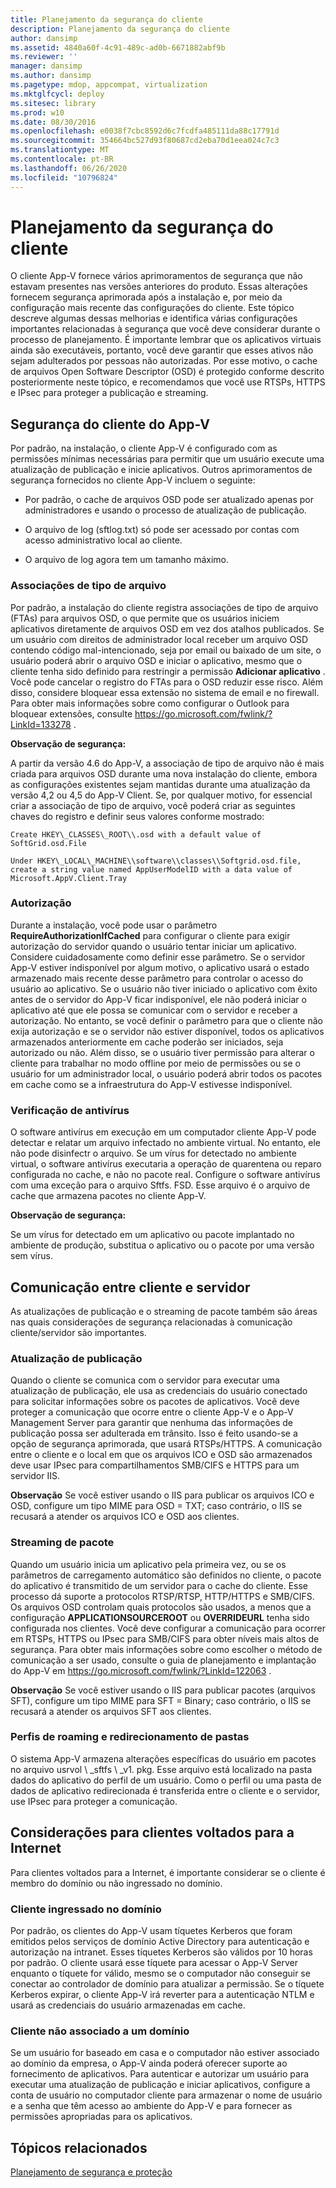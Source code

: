 ```yaml
---
title: Planejamento da segurança do cliente
description: Planejamento da segurança do cliente
author: dansimp
ms.assetid: 4840a60f-4c91-489c-ad0b-6671882abf9b
ms.reviewer: ''
manager: dansimp
ms.author: dansimp
ms.pagetype: mdop, appcompat, virtualization
ms.mktglfcycl: deploy
ms.sitesec: library
ms.prod: w10
ms.date: 08/30/2016
ms.openlocfilehash: e0038f7cbc8592d6c7fcdfa485111da88c17791d
ms.sourcegitcommit: 354664bc527d93f80687cd2eba70d1eea024c7c3
ms.translationtype: MT
ms.contentlocale: pt-BR
ms.lasthandoff: 06/26/2020
ms.locfileid: "10796824"
---
```

# Planejamento da segurança do cliente


O cliente App-V fornece vários aprimoramentos de segurança que não estavam presentes nas versões anteriores do produto. Essas alterações fornecem segurança aprimorada após a instalação e, por meio da configuração mais recente das configurações do cliente. Este tópico descreve algumas dessas melhorias e identifica várias configurações importantes relacionadas à segurança que você deve considerar durante o processo de planejamento. É importante lembrar que os aplicativos virtuais ainda são executáveis, portanto, você deve garantir que esses ativos não sejam adulterados por pessoas não autorizadas. Por esse motivo, o cache de arquivos Open Software Descriptor (OSD) é protegido conforme descrito posteriormente neste tópico, e recomendamos que você use RTSPs, HTTPS e IPsec para proteger a publicação e streaming.

## Segurança do cliente do App-V


Por padrão, na instalação, o cliente App-V é configurado com as permissões mínimas necessárias para permitir que um usuário execute uma atualização de publicação e inicie aplicativos. Outros aprimoramentos de segurança fornecidos no cliente App-V incluem o seguinte:

-   Por padrão, o cache de arquivos OSD pode ser atualizado apenas por administradores e usando o processo de atualização de publicação.

-   O arquivo de log (sftlog.txt) só pode ser acessado por contas com acesso administrativo local ao cliente.

-   O arquivo de log agora tem um tamanho máximo.

### Associações de tipo de arquivo

Por padrão, a instalação do cliente registra associações de tipo de arquivo (FTAs) para arquivos OSD, o que permite que os usuários iniciem aplicativos diretamente de arquivos OSD em vez dos atalhos publicados. Se um usuário com direitos de administrador local receber um arquivo OSD contendo código mal-intencionado, seja por email ou baixado de um site, o usuário poderá abrir o arquivo OSD e iniciar o aplicativo, mesmo que o cliente tenha sido definido para restringir a permissão **Adicionar aplicativo** . Você pode cancelar o registro do FTAs para o OSD reduzir esse risco. Além disso, considere bloquear essa extensão no sistema de email e no firewall. Para obter mais informações sobre como configurar o Outlook para bloquear extensões, consulte <https://go.microsoft.com/fwlink/?LinkId=133278> .

**Observação de segurança:**

A partir da versão 4.6 do App-V, a associação de tipo de arquivo não é mais criada para arquivos OSD durante uma nova instalação do cliente, embora as configurações existentes sejam mantidas durante uma atualização da versão 4,2 ou 4,5 do App-V Client. Se, por qualquer motivo, for essencial criar a associação de tipo de arquivo, você poderá criar as seguintes chaves do registro e definir seus valores conforme mostrado:

    Create HKEY\_CLASSES\_ROOT\\.osd with a default value of SoftGrid.osd.File

    Under HKEY\_LOCAL\_MACHINE\\software\\classes\\Softgrid.osd.file, create a string value named AppUserModelID with a data value of Microsoft.AppV.Client.Tray

### Autorização

Durante a instalação, você pode usar o parâmetro **RequireAuthorizationIfCached** para configurar o cliente para exigir autorização do servidor quando o usuário tentar iniciar um aplicativo. Considere cuidadosamente como definir esse parâmetro. Se o servidor App-V estiver indisponível por algum motivo, o aplicativo usará o estado armazenado mais recente desse parâmetro para controlar o acesso do usuário ao aplicativo. Se o usuário não tiver iniciado o aplicativo com êxito antes de o servidor do App-V ficar indisponível, ele não poderá iniciar o aplicativo até que ele possa se comunicar com o servidor e receber a autorização. No entanto, se você definir o parâmetro para que o cliente não exija autorização e se o servidor não estiver disponível, todos os aplicativos armazenados anteriormente em cache poderão ser iniciados, seja autorizado ou não. Além disso, se o usuário tiver permissão para alterar o cliente para trabalhar no modo offline por meio de permissões ou se o usuário for um administrador local, o usuário poderá abrir todos os pacotes em cache como se a infraestrutura do App-V estivesse indisponível.

### Verificação de antivírus

O software antivírus em execução em um computador cliente App-V pode detectar e relatar um arquivo infectado no ambiente virtual. No entanto, ele não pode disinfectr o arquivo. Se um vírus for detectado no ambiente virtual, o software antivírus executaria a operação de quarentena ou reparo configurada no cache, e não no pacote real. Configure o software antivírus com uma exceção para o arquivo Sftfs. FSD. Esse arquivo é o arquivo de cache que armazena pacotes no cliente App-V.

**Observação de segurança:**

Se um vírus for detectado em um aplicativo ou pacote implantado no ambiente de produção, substitua o aplicativo ou o pacote por uma versão sem vírus.

## Comunicação entre cliente e servidor


As atualizações de publicação e o streaming de pacote também são áreas nas quais considerações de segurança relacionadas à comunicação cliente/servidor são importantes.

### Atualização de publicação

Quando o cliente se comunica com o servidor para executar uma atualização de publicação, ele usa as credenciais do usuário conectado para solicitar informações sobre os pacotes de aplicativos. Você deve proteger a comunicação que ocorre entre o cliente App-V e o App-V Management Server para garantir que nenhuma das informações de publicação possa ser adulterada em trânsito. Isso é feito usando-se a opção de segurança aprimorada, que usará RTSPs/HTTPS. A comunicação entre o cliente e o local em que os arquivos ICO e OSD são armazenados deve usar IPsec para compartilhamentos SMB/CIFS e HTTPS para um servidor IIS.

**Observação**  Se você estiver usando o IIS para publicar os arquivos ICO e OSD, configure um tipo MIME para OSD = TXT; caso contrário, o IIS se recusará a atender os arquivos ICO e OSD aos clientes.

 

### Streaming de pacote

Quando um usuário inicia um aplicativo pela primeira vez, ou se os parâmetros de carregamento automático são definidos no cliente, o pacote do aplicativo é transmitido de um servidor para o cache do cliente. Esse processo dá suporte a protocolos RTSP/RTSP, HTTP/HTTPS e SMB/CIFS. Os arquivos OSD controlam quais protocolos são usados, a menos que a configuração **APPLICATIONSOURCEROOT** ou **OVERRIDEURL** tenha sido configurada nos clientes. Você deve configurar a comunicação para ocorrer em RTSPs, HTTPS ou IPsec para SMB/CIFS para obter níveis mais altos de segurança. Para obter mais informações sobre como escolher o método de comunicação a ser usado, consulte o guia de planejamento e implantação do App-V em <https://go.microsoft.com/fwlink/?LinkId=122063> .

**Observação**  Se você estiver usando o IIS para publicar pacotes (arquivos SFT), configure um tipo MIME para SFT = Binary; caso contrário, o IIS se recusará a atender os arquivos SFT aos clientes.

 

### Perfis de roaming e redirecionamento de pastas

O sistema App-V armazena alterações específicas do usuário em pacotes no arquivo usrvol \ _sftfs \ _v1. pkg. Esse arquivo está localizado na pasta dados do aplicativo do perfil de um usuário. Como o perfil ou uma pasta de dados de aplicativo redirecionada é transferida entre o cliente e o servidor, use IPsec para proteger a comunicação.

## Considerações para clientes voltados para a Internet


Para clientes voltados para a Internet, é importante considerar se o cliente é membro do domínio ou não ingressado no domínio.

### Cliente ingressado no domínio

Por padrão, os clientes do App-V usam tíquetes Kerberos que foram emitidos pelos serviços de domínio Active Directory para autenticação e autorização na intranet. Esses tíquetes Kerberos são válidos por 10 horas por padrão. O cliente usará esse tíquete para acessar o App-V Server enquanto o tíquete for válido, mesmo se o computador não conseguir se conectar ao controlador de domínio para atualizar a permissão. Se o tíquete Kerberos expirar, o cliente App-V irá reverter para a autenticação NTLM e usará as credenciais do usuário armazenadas em cache.

### Cliente não associado a um domínio

Se um usuário for baseado em casa e o computador não estiver associado ao domínio da empresa, o App-V ainda poderá oferecer suporte ao fornecimento de aplicativos. Para autenticar e autorizar um usuário para executar uma atualização de publicação e iniciar aplicativos, configure a conta de usuário no computador cliente para armazenar o nome de usuário e a senha que têm acesso ao ambiente do App-V e para fornecer as permissões apropriadas para os aplicativos.

## Tópicos relacionados


[Planejamento de segurança e proteção](planning-for-security-and-protection.md)

 

 





